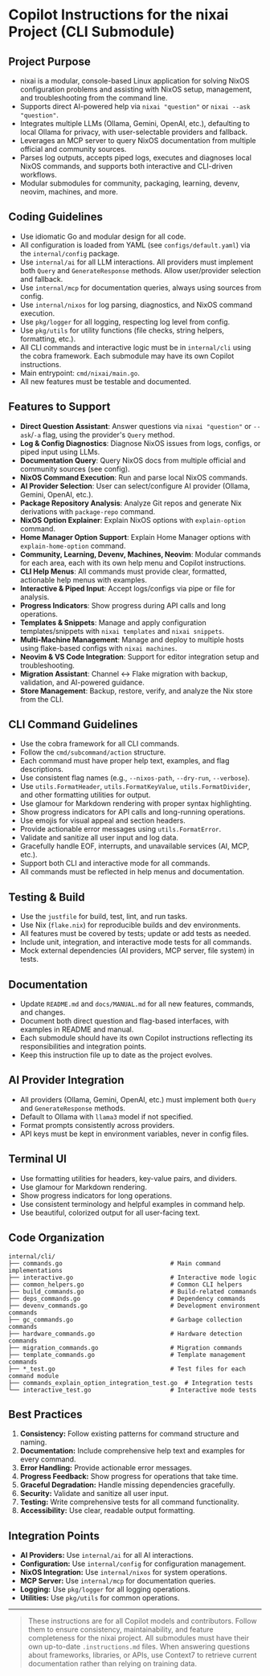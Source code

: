 # Copilot Instructions for the nixai Project (CLI Submodule)

## Project Purpose
- nixai is a modular, console-based Linux application for solving NixOS configuration problems and assisting with NixOS setup, management, and troubleshooting from the command line.
- Supports direct AI-powered help via `nixai "question"` or `nixai --ask "question"`.
- Integrates multiple LLMs (Ollama, Gemini, OpenAI, etc.), defaulting to local Ollama for privacy, with user-selectable providers and fallback.
- Leverages an MCP server to query NixOS documentation from multiple official and community sources.
- Parses log outputs, accepts piped logs, executes and diagnoses local NixOS commands, and supports both interactive and CLI-driven workflows.
- Modular submodules for community, packaging, learning, devenv, neovim, machines, and more.

## Coding Guidelines
- Use idiomatic Go and modular design for all code.
- All configuration is loaded from YAML (see `configs/default.yaml`) via the `internal/config` package.
- Use `internal/ai` for all LLM interactions. All providers must implement both `Query` and `GenerateResponse` methods. Allow user/provider selection and fallback.
- Use `internal/mcp` for documentation queries, always using sources from config.
- Use `internal/nixos` for log parsing, diagnostics, and NixOS command execution.
- Use `pkg/logger` for all logging, respecting log level from config.
- Use `pkg/utils` for utility functions (file checks, string helpers, formatting, etc.).
- All CLI commands and interactive logic must be in `internal/cli` using the cobra framework. Each submodule may have its own Copilot instructions.
- Main entrypoint: `cmd/nixai/main.go`.
- All new features must be testable and documented.

## Features to Support
- **Direct Question Assistant**: Answer questions via `nixai "question"` or `--ask`/`-a` flag, using the provider's `Query` method.
- **Log & Config Diagnostics**: Diagnose NixOS issues from logs, configs, or piped input using LLMs.
- **Documentation Query**: Query NixOS docs from multiple official and community sources (see config).
- **NixOS Command Execution**: Run and parse local NixOS commands.
- **AI Provider Selection**: User can select/configure AI provider (Ollama, Gemini, OpenAI, etc.).
- **Package Repository Analysis**: Analyze Git repos and generate Nix derivations with `package-repo` command.
- **NixOS Option Explainer**: Explain NixOS options with `explain-option` command.
- **Home Manager Option Support**: Explain Home Manager options with `explain-home-option` command.
- **Community, Learning, Devenv, Machines, Neovim**: Modular commands for each area, each with its own help menu and Copilot instructions.
- **CLI Help Menus**: All commands must provide clear, formatted, actionable help menus with examples.
- **Interactive & Piped Input**: Accept logs/configs via pipe or file for analysis.
- **Progress Indicators**: Show progress during API calls and long operations.
- **Templates & Snippets**: Manage and apply configuration templates/snippets with `nixai templates` and `nixai snippets`.
- **Multi-Machine Management**: Manage and deploy to multiple hosts using flake-based configs with `nixai machines`.
- **Neovim & VS Code Integration**: Support for editor integration setup and troubleshooting.
- **Migration Assistant**: Channel ↔ Flake migration with backup, validation, and AI-powered guidance.
- **Store Management**: Backup, restore, verify, and analyze the Nix store from the CLI.

## CLI Command Guidelines
- Use the cobra framework for all CLI commands.
- Follow the `cmd/subcommand/action` structure.
- Each command must have proper help text, examples, and flag descriptions.
- Use consistent flag names (e.g., `--nixos-path`, `--dry-run`, `--verbose`).
- Use `utils.FormatHeader`, `utils.FormatKeyValue`, `utils.FormatDivider`, and other formatting utilities for output.
- Use glamour for Markdown rendering with proper syntax highlighting.
- Show progress indicators for API calls and long-running operations.
- Use emojis for visual appeal and section headers.
- Provide actionable error messages using `utils.FormatError`.
- Validate and sanitize all user input and log data.
- Gracefully handle EOF, interrupts, and unavailable services (AI, MCP, etc.).
- Support both CLI and interactive mode for all commands.
- All commands must be reflected in help menus and documentation.

## Testing & Build
- Use the `justfile` for build, test, lint, and run tasks.
- Use Nix (`flake.nix`) for reproducible builds and dev environments.
- All features must be covered by tests; update or add tests as needed.
- Include unit, integration, and interactive mode tests for all commands.
- Mock external dependencies (AI providers, MCP server, file system) in tests.

## Documentation
- Update `README.md` and `docs/MANUAL.md` for all new features, commands, and changes.
- Document both direct question and flag-based interfaces, with examples in README and manual.
- Each submodule should have its own Copilot instructions reflecting its responsibilities and integration points.
- Keep this instruction file up to date as the project evolves.

## AI Provider Integration
- All providers (Ollama, Gemini, OpenAI, etc.) must implement both `Query` and `GenerateResponse` methods.
- Default to Ollama with `llama3` model if not specified.
- Format prompts consistently across providers.
- API keys must be kept in environment variables, never in config files.

## Terminal UI
- Use formatting utilities for headers, key-value pairs, and dividers.
- Use glamour for Markdown rendering.
- Show progress indicators for long operations.
- Use consistent terminology and helpful examples in command help.
- Use beautiful, colorized output for all user-facing text.

## Code Organization
```
internal/cli/
├── commands.go                              # Main command implementations
├── interactive.go                           # Interactive mode logic
├── common_helpers.go                        # Common CLI helpers
├── build_commands.go                        # Build-related commands
├── deps_commands.go                         # Dependency commands
├── devenv_commands.go                       # Development environment commands
├── gc_commands.go                           # Garbage collection commands
├── hardware_commands.go                     # Hardware detection commands
├── migration_commands.go                    # Migration commands
├── template_commands.go                     # Template management commands
├── *_test.go                                # Test files for each command module
├── commands_explain_option_integration_test.go  # Integration tests
└── interactive_test.go                      # Interactive mode tests
```

## Best Practices
1. **Consistency:** Follow existing patterns for command structure and naming.
2. **Documentation:** Include comprehensive help text and examples for every command.
3. **Error Handling:** Provide actionable error messages.
4. **Progress Feedback:** Show progress for operations that take time.
5. **Graceful Degradation:** Handle missing dependencies gracefully.
6. **Security:** Validate and sanitize all user input.
7. **Testing:** Write comprehensive tests for all command functionality.
8. **Accessibility:** Use clear, readable output formatting.

## Integration Points
- **AI Providers:** Use `internal/ai` for all AI interactions.
- **Configuration:** Use `internal/config` for configuration management.
- **NixOS Integration:** Use `internal/nixos` for system operations.
- **MCP Server:** Use `internal/mcp` for documentation queries.
- **Logging:** Use `pkg/logger` for all logging operations.
- **Utilities:** Use `pkg/utils` for common operations.

---

> These instructions are for all Copilot models and contributors. Follow them to ensure consistency, maintainability, and feature completeness for the nixai project. All submodules must have their own up-to-date `.instructions.md` files. When answering questions about frameworks, libraries, or APIs, use Context7 to retrieve current documentation rather than relying on training data.